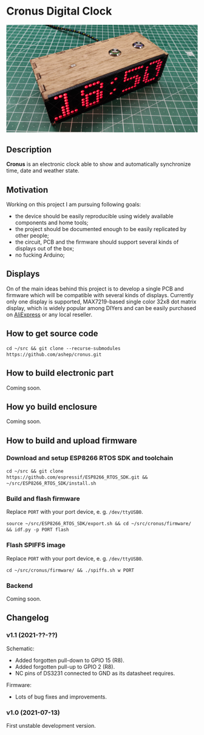 # Cronus Digital Clock

![Cronus MAX7219 32x8 matrix](./media/cronus-max7219-32x8-red.jpg)

## Description

**Cronus** is an electronic clock able to show and automatically synchronize time, date and weather state.

## Motivation

Working on this project I am pursuing following goals:

- the device should be easily reproducible using widely available components and home tools;
- the project should be documented enough to be easily replicated by other people;
- the circuit, PCB and the firmware should support several kinds of displays out of the box;
- no fucking Arduino;

## Displays

On of the main ideas behind this project is to develop a single PCB and firmware which will be compatible with several kinds of displays. Currently only one display is supported, MAX7219-based single color 32x8 dot matrix display, which is widely popular among DIYers and can be easily purchased on [AliExpress](https://www.aliexpress.com/wholesale?SearchText=max7219+matrix) or any local reseller.

## How to get source code

```shell
cd ~/src && git clone --recurse-submodules https://github.com/ashep/cronus.git
```

## How to build electronic part

Coming soon.

## How yo build enclosure

Coming soon.

## How to build and upload firmware

### Download and setup ESP8266 RTOS SDK and toolchain

```shell
cd ~/src && git clone https://github.com/espressif/ESP8266_RTOS_SDK.git && ~/src/ESP8266_RTOS_SDK/install.sh
```

### Build and flash firmware

Replace `PORT` with your port device, e. g. `/dev/ttyUSB0`.

```shell
source ~/src/ESP8266_RTOS_SDK/export.sh && cd ~/src/cronus/firmware/ && idf.py -p PORT flash
```

### Flash SPIFFS image

Replace `PORT` with your port device, e. g. `/dev/ttyUSB0`.

```shell
cd ~/src/cronus/firmware/ && ./spiffs.sh w PORT
```

### Backend

Coming soon.

## Changelog

### v1.1 (2021-??-??)

Schematic:

- Added forgotten pull-down to GPIO 15 (R8).
- Added forgotten pull-up to GPIO 2 (R8).
- NC pins of DS3231 connected to GND as its datasheet requires.

Firmware:

- Lots of bug fixes and improvements.

### v1.0 (2021-07-13)

First unstable development version.
